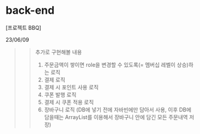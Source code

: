 # back-end

[프로젝트 BBQ]

23/06/09
>> 추가로 구현해볼 내용
>> 1. 주문금액이 쌓이면 role을 변경할 수 있도록(= 멤버십 레벨이 상승)하는 로직
>> 2. 결제 로직
>> 3. 결제 시 포인트 사용 로직
>> 4. 쿠폰 발행 로직
>> 5. 결제 시 쿠폰 적용 로직
>> 6. 장바구니 로직 (DB에 넣기 전에 자바빈에만 담아서 사용, 이후 DB에 담을때는 ArrayList를 이용해서 장바구니 안에 담긴 모든 주문내역 저장)
